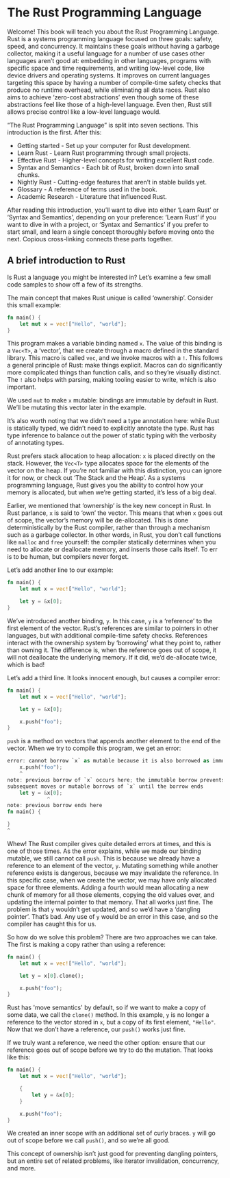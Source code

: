 # The Rust Programming Language

Welcome! This book will teach you about the Rust Programming Language. Rust is a systems programming language focused on three goals: safety, speed, and concurrency. It maintains these goals without having a garbage collector, making it a useful language for a number of use cases other languages aren’t good at: embedding in other languages, programs with specific space and time requirements, and writing low-level code, like device drivers and operating systems. It improves on current languages targeting this space by having a number of compile-time safety checks that produce no runtime overhead, while eliminating all data races. Rust also aims to achieve ‘zero-cost abstractions’ even though some of these abstractions feel like those of a high-level language. Even then, Rust still allows precise control like a low-level language would.

“The Rust Programming Language” is split into seven sections. This introduction is the first. After this:

* Getting started - Set up your computer for Rust development.
* Learn Rust - Learn Rust programming through small projects.
* Effective Rust - Higher-level concepts for writing excellent Rust code.
* Syntax and Semantics - Each bit of Rust, broken down into small chunks.
* Nightly Rust - Cutting-edge features that aren’t in stable builds yet.
* Glossary - A reference of terms used in the book.
* Academic Research - Literature that influenced Rust.

After reading this introduction, you’ll want to dive into either ‘Learn Rust’ or ‘Syntax and Semantics’, depending on your preference: ‘Learn Rust’ if you want to dive in with a project, or ‘Syntax and Semantics’ if you prefer to start small, and learn a single concept thoroughly before moving onto the next. Copious cross-linking connects these parts together.


## A brief introduction to Rust

Is Rust a language you might be interested in? Let’s examine a few small code samples to show off a few of its strengths.

The main concept that makes Rust unique is called ‘ownership’. Consider this small example:


```rust
fn main() {
    let mut x = vec!["Hello", "world"];
}
```


This program makes a variable binding named `x`. The value of this binding is a `Vec<T>`, a ‘vector’, that we create through a macro defined in the standard library. This macro is called `vec`, and we invoke macros with a `!`. This follows a general principle of Rust: make things explicit. Macros can do significantly more complicated things than function calls, and so they’re visually distinct. The `!` also helps with parsing, making tooling easier to write, which is also important.

We used `mut` to make `x` mutable: bindings are immutable by default in Rust. We’ll be mutating this vector later in the example.

It’s also worth noting that we didn’t need a type annotation here: while Rust is statically typed, we didn’t need to explicitly annotate the type. Rust has type inference to balance out the power of static typing with the verbosity of annotating types.

Rust prefers stack allocation to heap allocation: `x` is placed directly on the stack. However, the `Vec<T>` type allocates space for the elements of the vector on the heap. If you’re not familiar with this distinction, you can ignore it for now, or check out ‘The Stack and the Heap’. As a systems programming language, Rust gives you the ability to control how your memory is allocated, but when we’re getting started, it’s less of a big deal.

Earlier, we mentioned that ‘ownership’ is the key new concept in Rust. In Rust parlance, `x` is said to ‘own’ the vector. This means that when `x` goes out of scope, the vector’s memory will be de-allocated. This is done deterministically by the Rust compiler, rather than through a mechanism such as a garbage collector. In other words, in Rust, you don’t call functions like `malloc` and `free` yourself: the compiler statically determines when you need to allocate or deallocate memory, and inserts those calls itself. To err is to be human, but compilers never forget.

Let’s add another line to our example:

```rust
fn main() {
    let mut x = vec!["Hello", "world"];

    let y = &x[0];
}
```

We’ve introduced another binding, `y`. In this case, `y` is a ‘reference’ to the first element of the vector. Rust’s references are similar to pointers in other languages, but with additional compile-time safety checks. References interact with the ownership system by ‘borrowing’ what they point to, rather than owning it. The difference is, when the reference goes out of scope, it will not deallocate the underlying memory. If it did, we’d de-allocate twice, which is bad!

Let’s add a third line. It looks innocent enough, but causes a compiler error:


```rust
fn main() {
    let mut x = vec!["Hello", "world"];

    let y = &x[0];

    x.push("foo");
}
```

`push` is a method on vectors that appends another element to the end of the vector. When we try to compile this program, we get an error:


```rust
error: cannot borrow `x` as mutable because it is also borrowed as immutable
    x.push("foo");
    ^
note: previous borrow of `x` occurs here; the immutable borrow prevents
subsequent moves or mutable borrows of `x` until the borrow ends
    let y = &x[0];
             ^
note: previous borrow ends here
fn main() {

}
^
```


Whew! The Rust compiler gives quite detailed errors at times, and this is one of those times. As the error explains, while we made our binding mutable, we still cannot call `push`. This is because we already have a reference to an element of the vector, `y`. Mutating something while another reference exists is dangerous, because we may invalidate the reference. In this specific case, when we create the vector, we may have only allocated space for three elements. Adding a fourth would mean allocating a new chunk of memory for all those elements, copying the old values over, and updating the internal pointer to that memory. That all works just fine. The problem is that `y` wouldn’t get updated, and so we’d have a ‘dangling pointer’. That’s bad. Any use of `y` would be an error in this case, and so the compiler has caught this for us.

So how do we solve this problem? There are two approaches we can take. The first is making a copy rather than using a reference:


```rust
fn main() {
    let mut x = vec!["Hello", "world"];

    let y = x[0].clone();

    x.push("foo");
}
```

Rust has 'move semantics' by default, so if we want to make a copy of some data, we call the `clone()` method. In this example, `y` is no longer a reference to the vector stored in `x`, but a copy of its first element, `"Hello"`. Now that we don’t have a reference, our `push()` works just fine.

If we truly want a reference, we need the other option: ensure that our reference goes out of scope before we try to do the mutation. That looks like this:


```rust
fn main() {
    let mut x = vec!["Hello", "world"];

    {
        let y = &x[0];
    }

    x.push("foo");
}
```

We created an inner scope with an additional set of curly braces. `y` will go out of scope before we call `push()`, and so we’re all good.

This concept of ownership isn’t just good for preventing dangling pointers, but an entire set of related problems, like iterator invalidation, concurrency, and more.


